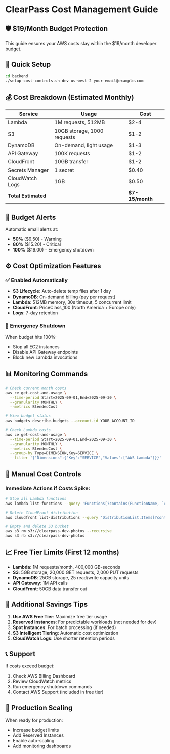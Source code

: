 # ClearPass Cost Management Guide

## 🛡️ $19/Month Budget Protection

This guide ensures your AWS costs stay within the $19/month developer budget.

## 🚀 Quick Setup

```bash
cd backend
./setup-cost-controls.sh dev us-west-2 your-email@example.com
```

## 💰 Cost Breakdown (Estimated Monthly)

| Service | Usage | Cost |
|---------|-------|------|
| Lambda | 1M requests, 512MB | $2-4 |
| S3 | 10GB storage, 1000 requests | $1-2 |
| DynamoDB | On-demand, light usage | $1-3 |
| API Gateway | 100K requests | $1-2 |
| CloudFront | 10GB transfer | $1-2 |
| Secrets Manager | 1 secret | $0.40 |
| CloudWatch Logs | 1GB | $0.50 |
| **Total Estimated** | | **$7-15/month** |

## 🔔 Budget Alerts

Automatic email alerts at:
- **50%** ($9.50) - Warning
- **80%** ($15.20) - Critical  
- **100%** ($19.00) - Emergency shutdown

## ⚙️ Cost Optimization Features

### ✅ Enabled Automatically
- **S3 Lifecycle**: Auto-delete temp files after 1 day
- **DynamoDB**: On-demand billing (pay per request)
- **Lambda**: 512MB memory, 30s timeout, 5 concurrent limit
- **CloudFront**: PriceClass_100 (North America + Europe only)
- **Logs**: 7-day retention

### 🛑 Emergency Shutdown
When budget hits 100%:
- Stop all EC2 instances
- Disable API Gateway endpoints
- Block new Lambda invocations

## 📊 Monitoring Commands

```bash
# Check current month costs
aws ce get-cost-and-usage \
  --time-period Start=2025-09-01,End=2025-09-30 \
  --granularity MONTHLY \
  --metrics BlendedCost

# View budget status
aws budgets describe-budgets --account-id YOUR_ACCOUNT_ID

# Check Lambda costs
aws ce get-cost-and-usage \
  --time-period Start=2025-09-01,End=2025-09-30 \
  --granularity MONTHLY \
  --metrics BlendedCost \
  --group-by Type=DIMENSION,Key=SERVICE \
  --filter '{"Dimensions":{"Key":"SERVICE","Values":["AWS Lambda"]}}'
```

## 🚨 Manual Cost Controls

### Immediate Actions if Costs Spike:
```bash
# Stop all Lambda functions
aws lambda list-functions --query 'Functions[?contains(FunctionName, `clearpass`)].FunctionName' --output text | xargs -I {} aws lambda put-function-concurrency --function-name {} --reserved-concurrent-executions 0

# Delete CloudFront distribution
aws cloudfront list-distributions --query 'DistributionList.Items[?contains(Comment, `clearpass`)].Id' --output text | xargs -I {} aws cloudfront delete-distribution --id {}

# Empty and delete S3 bucket
aws s3 rm s3://clearpass-dev-photos --recursive
aws s3 rb s3://clearpass-dev-photos
```

## 📈 Free Tier Limits (First 12 months)

- **Lambda**: 1M requests/month, 400,000 GB-seconds
- **S3**: 5GB storage, 20,000 GET requests, 2,000 PUT requests
- **DynamoDB**: 25GB storage, 25 read/write capacity units
- **API Gateway**: 1M API calls
- **CloudFront**: 50GB data transfer out

## 🔧 Additional Savings Tips

1. **Use AWS Free Tier**: Maximize free tier usage
2. **Reserved Instances**: For predictable workloads (not needed for dev)
3. **Spot Instances**: For batch processing (if needed)
4. **S3 Intelligent Tiering**: Automatic cost optimization
5. **CloudWatch Logs**: Use shorter retention periods

## 📞 Support

If costs exceed budget:
1. Check AWS Billing Dashboard
2. Review CloudWatch metrics
3. Run emergency shutdown commands
4. Contact AWS Support (included in free tier)

## 🎯 Production Scaling

When ready for production:
- Increase budget limits
- Add Reserved Instances
- Enable auto-scaling
- Add monitoring dashboards
